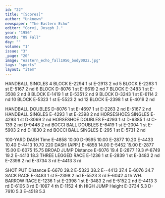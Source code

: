```yaml
---
id: "22"
title: "[Scores]"
author: "Unknown"
newspaper: "The Eastern Echo"
editor: "Corvi, Joseph J."
year: "1956"
month: "09 Fall"
day: ""
volume: "1"
issue: "3"
_page: "20"
image: "eastern_echo_fall1956_body0022.jpg"
tags: "sports"
layout: "item"
---
```

HANDBALL SINGLES
4 BLOCK
E-2294    1 st
E-2913    2 nd
5 BLOCK
E-2263    1 st
E-5167    2 nd
6 BLOCK
D-8076    1 st
E-6619    2 nd
7 BLOCK
E-3483    1 st
E-3508    2 nd
8 BLOCK
E-1419    1 st
E-5351    2 nd
9 BLOCK
D-3243    1 st
E-6114    2 nd
10 BLOCK
E-5323    1 st
E-5523    2 nd
12 BLOCK
E-2398    1 st
E-4019    2 nd

HANDBALL DOUBLES
D-8076    1 st
E-4697    1 st
E-2263    2 nd
E-5167    2 nd
HANDBALL SINGLES
E-4293    1 st
E-2398    2 nd
HORSESHOES SINGLES
E-4293    1 st
D-3069    2 nd
HORSESHOE DOUBLES
E-4293    1 st
D-6385    1 st
C-139     2 nd
D-9448    2 nd
BOCCI BALL DOUBLES
E-6419    1 st
E-2004    1 st
E-5903    2 nd
E-1830    2 nd
BOCCI BALL SINGLES
E-295     1 st
E-5731    2 nd

100-YARD DASH
          Time
E-4858    10.00
D-9595    10.00
E-2877    10.20
E-4433    10.40
E-4413    10.70
220 DASH (APP.)
E-4858    14.00
E-5452    15.00
E-2877    15.00
E-6075    15.75
BROAD JUMP
          Distance
E-6076    19.4
E-2877    19.3
#-8749    19.2
E-4413    18.3
THREE LEGGED RACE
E-1236    1 st
E-2839    1 st
E-3483    2 nd
E-2398    2 nd
E-3734    3 rd
E-4413    3 rd

SHOT PUT
        Distance
E-6670      39.2
E-5323      38.2
E--4413     37.4
E-6076      34.7
SACK RACE
E-3483      1 st
E-2398      2 nd
E-5523      3 rd
E-6042      4 th
WH. BARROW RACE
E-1236      1 st
E-2398      1 st
E-3483      2 nd
E-5152      2 nd
E-4413      3 rd
E-6105      3 rd
E-1097      4 th
E-1152      4 th
HIGH JUMP
          Height
E-3734       5.3
D-7610       5.3
E-4518       5.3
